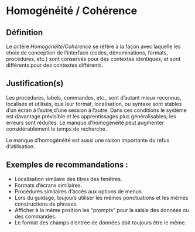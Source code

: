 # Homogénéité / Cohérence

## Définition

Le critère *Homogénéité/Cohérence* se réfère à la façon avec laquelle les choix de conception de l’interface (codes, dénominations, formats, procédures, etc.) sont conservés pour des contextes identiques, et sont différents pour des contextes différents.

## Justification(s)

Les procédures, labels, commandes, etc., sont d’autant mieux reconnus, localisés et utilisés, que leur format, localisation, ou syntaxe sont stables d’un écran à l’autre,d’une session à l’autre. Dans ces conditions le système est davantage prévisible et les apprentissages plus généralisables; les erreurs sont réduites. Le manque d’homogénéité peut augmenter considérablement le temps de recherche.

Le manque d’homogénéité est aussi une raison importante du refus d’utilisation.

## Exemples de recommandations :
* Localisation similaire des titres des fenêtres.
* Formats d’écrans similaires.
* Procédures similaires d’accès aux options de menus.
* Lors du guidage, toujours utiliser les mêmes ponctuations et les mêmes constructions de phrases.
* Afficher à la même position les “prompts” pour la saisie des données ou des commandes.
* Le format des champs d’entrée de données doit toujours être le même.
